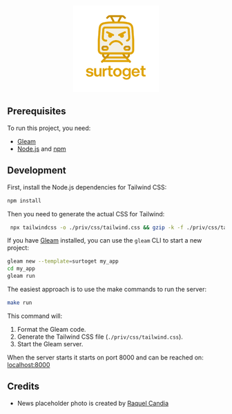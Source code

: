 <p align="center">
  <img src="./priv/static/surtoget_logo.png" alt="surtoget logo" width="200px">
</p>

## Prerequisites

To run this project, you need:

- [Gleam](https://gleam.run/getting-started/installing/)
- [Node.js](https://nodejs.org/en/download/) and [npm](https://www.npmjs.com/get-npm)

## Development

First, install the Node.js dependencies for Tailwind CSS:

```sh
npm install
```

Then you need to generate the actual CSS for Tailwind:

```sh
 npx tailwindcss -o ./priv/css/tailwind.css && gzip -k -f ./priv/css/tailwind.css
```

If you have [Gleam](https://gleam.run/getting-started/installing/) installed, you can use the `gleam` CLI to start a new project:

```sh
gleam new --template=surtoget my_app
cd my_app
gleam run
```

The easiest approach is to use the make commands to run the server:

```sh
make run
```

This command will:

1. Format the Gleam code.
2. Generate the Tailwind CSS file (`./priv/css/tailwind.css`).
3. Start the Gleam server.

When the server starts it starts on port 8000 and can be reached on:
[localhost:8000](http://localhost:8000)

## Credits

- News placeholder photo is created by [Raquel Candia](https://pixabay.com/users/ideativas-tlm-19346105/?utm_source=link-attribution&utm_medium=referral&utm_campaign=image&utm_content=8316054)

